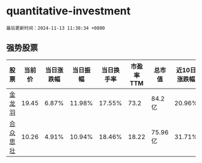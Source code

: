 # quantitative-investment

`最后更新时间：2024-11-13 11:38:34 +0800`

## 强势股票

|股票|当前价|当日涨跌幅|当日振幅|当日换手率|市盈率TTM|总市值|近10日涨跌幅|
|----|----|----|----|----|----|----|----|
|[金龙羽](https://xueqiu.com/S/SZ002882)|19.45|6.87%|11.98%|17.55%|73.2|84.2亿|20.96%|
|[合众思壮](https://xueqiu.com/S/SZ002383)|10.26|4.91%|10.94%|18.46%|18.22|75.96亿|31.71%|
